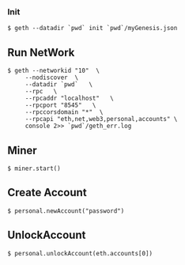 ### Init

```
$ geth --datadir `pwd` init `pwd`/myGenesis.json
```

## Run NetWork

```
$ geth --networkid "10"  \
     --nodiscover  \
     --datadir `pwd`   \
     --rpc   \
     --rpcaddr "localhost"   \
     --rpcport "8545"   \
     --rpccorsdomain "*"  \
     --rpcapi "eth,net,web3,personal,accounts" \
     console 2>> `pwd`/geth_err.log 
```

## Miner

```
$ miner.start()
```

## Create Account

```
$ personal.newAccount("password")
```

## UnlockAccount

```
$ personal.unlockAccount(eth.accounts[0]) 
```
